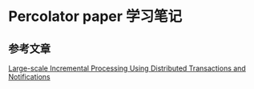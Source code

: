 # Percolator paper 学习笔记




## 参考文章

[Large-scale Incremental Processing
Using Distributed Transactions and Notifications](http://notes.stephenholiday.com/Percolator.pdf)